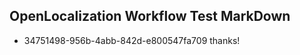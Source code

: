 ## OpenLocalization Workflow Test MarkDown
* 34751498-956b-4abb-842d-e800547fa709 
thanks!<!--HONumber=Mar16_HO3-->
